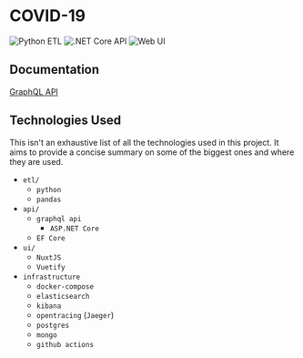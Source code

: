 # COVID-19

![Python ETL](https://github.com/kiran94/covid19/workflows/Python%20ETL/badge.svg) ![.NET Core API](https://github.com/kiran94/covid19/workflows/.NET%20Core%20API/badge.svg) ![Web UI](https://github.com/kiran94/covid19/workflows/Web%20UI/badge.svg)

## Documentation

[GraphQL API](./api/data/README.md)

## Technologies Used

This isn't an exhaustive list of all the technologies used in this project. It aims to provide a concise summary on some of the biggest ones and where they are used.

- `etl/`
  - `python`
  - `pandas`
- `api/`
  - `graphql api`
    - `ASP.NET Core`
  - `EF Core`
- `ui/`
  - `NuxtJS`
  - `Vuetify`
- `infrastructure`
  - `docker-compose`
  - `elasticsearch`
  - `kibana`
  - `opentracing` (`Jaeger`)
  - `postgres`
  - `mongo`
  - `github actions`
